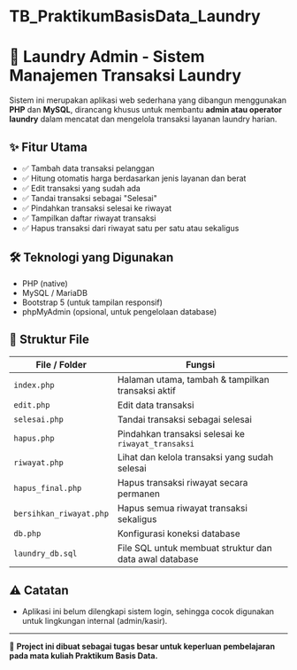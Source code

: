 # TB_PraktikumBasisData_Laundry

# 🧼 Laundry Admin - Sistem Manajemen Transaksi Laundry

Sistem ini merupakan aplikasi web sederhana yang dibangun menggunakan **PHP** dan **MySQL**, dirancang khusus untuk membantu **admin atau operator laundry** dalam mencatat dan mengelola transaksi layanan laundry harian.

## ✨ Fitur Utama

- ✅ Tambah data transaksi pelanggan
- ✅ Hitung otomatis harga berdasarkan jenis layanan dan berat
- ✅ Edit transaksi yang sudah ada
- ✅ Tandai transaksi sebagai "Selesai"
- ✅ Pindahkan transaksi selesai ke riwayat
- ✅ Tampilkan daftar riwayat transaksi
- ✅ Hapus transaksi dari riwayat satu per satu atau sekaligus

## 🛠 Teknologi yang Digunakan

- PHP (native)
- MySQL / MariaDB
- Bootstrap 5 (untuk tampilan responsif)
- phpMyAdmin (opsional, untuk pengelolaan database)

## 📁 Struktur File

| File / Folder             | Fungsi                                                                 |
|---------------------------|------------------------------------------------------------------------|
| `index.php`               | Halaman utama, tambah & tampilkan transaksi aktif                     |
| `edit.php`                | Edit data transaksi                                                    |
| `selesai.php`             | Tandai transaksi sebagai selesai                                       |
| `hapus.php`               | Pindahkan transaksi selesai ke `riwayat_transaksi`                     |
| `riwayat.php`             | Lihat dan kelola transaksi yang sudah selesai                          |
| `hapus_final.php`         | Hapus transaksi riwayat secara permanen                                |
| `bersihkan_riwayat.php`   | Hapus semua riwayat transaksi sekaligus                                |
| `db.php`                  | Konfigurasi koneksi database                                           |
| `laundry_db.sql`          | File SQL untuk membuat struktur dan data awal database                 |

## ⚠️ Catatan

- Aplikasi ini belum dilengkapi sistem login, sehingga cocok digunakan untuk lingkungan internal (admin/kasir).


---

📌 **Project ini dibuat sebagai tugas besar untuk keperluan pembelajaran pada mata kuliah Praktikum Basis Data.**


